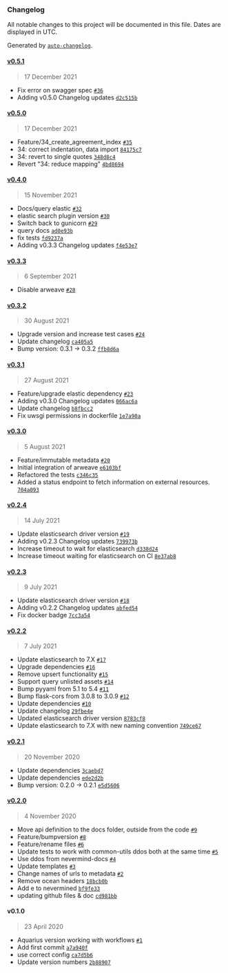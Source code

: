 ### Changelog

All notable changes to this project will be documented in this file. Dates are displayed in UTC.

Generated by [`auto-changelog`](https://github.com/CookPete/auto-changelog).

#### [v0.5.1](https://github.com/nevermined-io/metadata-api/compare/v0.5.0...v0.5.1)

> 17 December 2021

- Fix error on swagger spec [`#36`](https://github.com/nevermined-io/metadata-api/pull/36)
- Adding v0.5.0 Changelog updates [`d2c515b`](https://github.com/nevermined-io/metadata-api/commit/d2c515ba6ba16add5fd06ede68c56cf1651f1a8e)

#### [v0.5.0](https://github.com/nevermined-io/metadata-api/compare/v0.4.0...v0.5.0)

> 17 December 2021

- Feature/34_create_agreement_index [`#35`](https://github.com/nevermined-io/metadata-api/pull/35)
- 34: correct indentation, data import [`84175c7`](https://github.com/nevermined-io/metadata-api/commit/84175c7340b195a5285bbc8b163fce13109f2504)
- 34: revert to single quotes [`348d8c4`](https://github.com/nevermined-io/metadata-api/commit/348d8c43206bfd534b4726985b16f0649c22fb7f)
- Revert "34: reduce mapping" [`4bd8694`](https://github.com/nevermined-io/metadata-api/commit/4bd86948d8a039471683ebd71c56ec338f168354)

#### [v0.4.0](https://github.com/nevermined-io/metadata-api/compare/v0.3.3...v0.4.0)

> 15 November 2021

- Docs/query elastic [`#32`](https://github.com/nevermined-io/metadata-api/pull/32)
- elastic search plugin version [`#30`](https://github.com/nevermined-io/metadata-api/pull/30)
- Switch back to gunicorn [`#29`](https://github.com/nevermined-io/metadata-api/pull/29)
- query docs [`ad0e93b`](https://github.com/nevermined-io/metadata-api/commit/ad0e93bfa136c800fc459ebbf01ec975cd65ea6e)
- fix tests [`fd9237a`](https://github.com/nevermined-io/metadata-api/commit/fd9237ad9effa1539b63eea2152c6d47c12c31be)
- Adding v0.3.3 Changelog updates [`f4e53e7`](https://github.com/nevermined-io/metadata-api/commit/f4e53e76f685cabdc9c0aad87709824019dd040f)

#### [v0.3.3](https://github.com/nevermined-io/metadata-api/compare/v0.3.2...v0.3.3)

> 6 September 2021

- Disable arweave [`#28`](https://github.com/nevermined-io/metadata-api/pull/28)

#### [v0.3.2](https://github.com/nevermined-io/metadata-api/compare/v0.3.1...v0.3.2)

> 30 August 2021

- Upgrade version and increase test cases [`#24`](https://github.com/nevermined-io/metadata-api/pull/24)
- Update changelog [`ca405a5`](https://github.com/nevermined-io/metadata-api/commit/ca405a5080c5beb26cc4b53625de1f161d463761)
- Bump version: 0.3.1 → 0.3.2 [`ffb8d6a`](https://github.com/nevermined-io/metadata-api/commit/ffb8d6a48b87466ec4b692822bf179d4667fd6e3)

#### [v0.3.1](https://github.com/nevermined-io/metadata-api/compare/v0.3.0...v0.3.1)

> 27 August 2021

- Feature/upgrade elastic dependency [`#23`](https://github.com/nevermined-io/metadata-api/pull/23)
- Adding v0.3.0 Changelog updates [`066ac6a`](https://github.com/nevermined-io/metadata-api/commit/066ac6aa9b49ac88ad6b88c6b6bfb0c1cb1b100d)
- Update changelog [`b8fbcc2`](https://github.com/nevermined-io/metadata-api/commit/b8fbcc20e3fac7e682090e4db0d5adb8e9138bc0)
- Fix uwsgi permissions in dockerfile [`1e7a90a`](https://github.com/nevermined-io/metadata-api/commit/1e7a90a5c67215ff63e2d0f7263d99a76d8401f4)

#### [v0.3.0](https://github.com/nevermined-io/metadata-api/compare/v0.2.4...v0.3.0)

> 5 August 2021

- Feature/immutable metadata [`#20`](https://github.com/nevermined-io/metadata-api/pull/20)
- Initial integration of arweave [`e6103bf`](https://github.com/nevermined-io/metadata-api/commit/e6103bfd3aa4ba71168c7c866400820d53164d7f)
- Refactored the tests [`c346c35`](https://github.com/nevermined-io/metadata-api/commit/c346c35bbcdb9fcefc72992dff7f49105fbf978c)
- Added a status endpoint to fetch information on external resources. [`704a093`](https://github.com/nevermined-io/metadata-api/commit/704a0939f4a6971e9ddfcc6f4ba78ca2948a5c47)

#### [v0.2.4](https://github.com/nevermined-io/metadata-api/compare/v0.2.3...v0.2.4)

> 14 July 2021

- Update elasticsearch driver version [`#19`](https://github.com/nevermined-io/metadata-api/pull/19)
- Adding v0.2.3 Changelog updates [`739973b`](https://github.com/nevermined-io/metadata-api/commit/739973bd8306ae2291d56a40171c8ba25c1ded06)
- Increase timeout to wait for elasticsearch [`d338d24`](https://github.com/nevermined-io/metadata-api/commit/d338d2479f8a69bca3410cf0ba42cad16100fc6d)
- Increase timeout waiting for elasticsearch on CI [`8e37ab8`](https://github.com/nevermined-io/metadata-api/commit/8e37ab8f1b2406f29996de994684a1b129495bc6)

#### [v0.2.3](https://github.com/nevermined-io/metadata-api/compare/v0.2.2...v0.2.3)

> 9 July 2021

- Update elasticsearch driver version [`#18`](https://github.com/nevermined-io/metadata-api/pull/18)
- Adding v0.2.2 Changelog updates [`abfed54`](https://github.com/nevermined-io/metadata-api/commit/abfed543007cd3f8c50894f1f7baa5a4ca3b49fb)
- Fix docker badge [`7cc3a54`](https://github.com/nevermined-io/metadata-api/commit/7cc3a541ea2c7248c6608061626ca7db7a033e8b)

#### [v0.2.2](https://github.com/nevermined-io/metadata-api/compare/v0.2.1...v0.2.2)

> 7 July 2021

- Update elasticsearch to 7.X [`#17`](https://github.com/nevermined-io/metadata-api/pull/17)
- Upgrade dependencies [`#16`](https://github.com/nevermined-io/metadata-api/pull/16)
- Remove upsert functionality [`#15`](https://github.com/nevermined-io/metadata-api/pull/15)
- Support query unlisted assets [`#14`](https://github.com/nevermined-io/metadata-api/pull/14)
- Bump pyyaml from 5.1 to 5.4 [`#11`](https://github.com/nevermined-io/metadata-api/pull/11)
- Bump flask-cors from 3.0.8 to 3.0.9 [`#12`](https://github.com/nevermined-io/metadata-api/pull/12)
- Update dependencies [`#10`](https://github.com/nevermined-io/metadata-api/pull/10)
- Update changelog [`29fbe4e`](https://github.com/nevermined-io/metadata-api/commit/29fbe4ed105d6f6a0065dbaf46ffb3c6b385a2f8)
- Updated elasticsearch driver version [`8783cf8`](https://github.com/nevermined-io/metadata-api/commit/8783cf8ec89ce911b919ac7ee08eb2bbc780cb0a)
- Update elasticsearch to 7.X with new naming convention [`749ce67`](https://github.com/nevermined-io/metadata-api/commit/749ce67e6e2b4862ae10d412681d02bd2e4555e0)

#### [v0.2.1](https://github.com/nevermined-io/metadata-api/compare/v0.2.0...v0.2.1)

> 20 November 2020

- Update dependencies [`3caebd7`](https://github.com/nevermined-io/metadata-api/commit/3caebd73c5d37255fd0e8402c8946a0a556e6165)
- Update dependencies [`ede2d2b`](https://github.com/nevermined-io/metadata-api/commit/ede2d2b05700b439ce318c63ed77aeb976096f8c)
- Bump version: 0.2.0 → 0.2.1 [`e5d5606`](https://github.com/nevermined-io/metadata-api/commit/e5d5606df82df19de582655859aeb51e49370bed)

#### [v0.2.0](https://github.com/nevermined-io/metadata-api/compare/v0.1.0...v0.2.0)

> 4 November 2020

- Move api definition to the docs folder, outside from the code [`#9`](https://github.com/nevermined-io/metadata-api/pull/9)
- Feature/bumpversion [`#8`](https://github.com/nevermined-io/metadata-api/pull/8)
- Feature/rename files [`#6`](https://github.com/nevermined-io/metadata-api/pull/6)
- Update tests to work with common-utils ddos both at the same time [`#5`](https://github.com/nevermined-io/metadata-api/pull/5)
- Use ddos from nevermind-docs [`#4`](https://github.com/nevermined-io/metadata-api/pull/4)
- Update templates [`#3`](https://github.com/nevermined-io/metadata-api/pull/3)
- Change names of urls to metadata [`#2`](https://github.com/nevermined-io/metadata-api/pull/2)
- Remove ocean headers [`18bcb0b`](https://github.com/nevermined-io/metadata-api/commit/18bcb0bf46d11e3f6f80218b0ea1d2faaa401904)
- Add e to nevermined [`bf9fe33`](https://github.com/nevermined-io/metadata-api/commit/bf9fe33b0d4f34a638e986649e11997b82adaf54)
- updating github files & doc [`cd981bb`](https://github.com/nevermined-io/metadata-api/commit/cd981bb8d4814054ed19c308cf1eed889c72b3ac)

#### v0.1.0

> 23 April 2020

- Aquarius version working with workflows [`#1`](https://github.com/nevermined-io/metadata-api/pull/1)
- Add first commit [`a7a940f`](https://github.com/nevermined-io/metadata-api/commit/a7a940faa4bb18e1e99268fdb075ee4f2ca153a4)
- use correct config [`ca7d5b6`](https://github.com/nevermined-io/metadata-api/commit/ca7d5b618fd84f512a954ed3c64ee0e819c905af)
- Update version numbers [`2b88907`](https://github.com/nevermined-io/metadata-api/commit/2b889079572d9f2b8970cb6b1acb21d37f744d6a)

